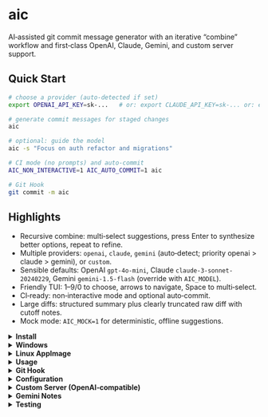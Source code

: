 # aic

AI‑assisted git commit message generator with an iterative “combine” workflow and first‑class OpenAI, Claude, Gemini, and custom server support.

## Quick Start

```bash
# choose a provider (auto‑detected if set)
export OPENAI_API_KEY=sk-...   # or: export CLAUDE_API_KEY=sk-... or: export GEMINI_API_KEY=sk-...

# generate commit messages for staged changes
aic

# optional: guide the model
aic -s "Focus on auth refactor and migrations"

# CI mode (no prompts) and auto‑commit
AIC_NON_INTERACTIVE=1 AIC_AUTO_COMMIT=1 aic

# Git Hook
git commit -m aic
```

## Highlights

- Recursive combine: multi‑select suggestions, press Enter to synthesize better options, repeat to refine.
- Multiple providers: `openai`, `claude`, `gemini` (auto‑detect; priority openai > claude > gemini), or `custom`.
- Sensible defaults: OpenAI `gpt-4o-mini`, Claude `claude-3-sonnet-20240229`, Gemini `gemini-1.5-flash` (override with `AIC_MODEL`).
- Friendly TUI: 1–9/0 to choose, arrows to navigate, Space to multi‑select.
- CI‑ready: non‑interactive mode and optional auto‑commit.
- Large diffs: structured summary plus clearly truncated raw diff with cutoff notes.
- Mock mode: `AIC_MOCK=1` for deterministic, offline suggestions.

<details>
<summary><strong>Install</strong></summary>

Clone, verify, and install (no build required):

```bash
git clone https://github.com/Hans2711/aic.git
cd aic
./scripts/verify.sh
sudo bash scripts/install.sh   # /usr/local/bin/aic -> dist/<platform>/aic
aic --version
```

If `/usr/local/bin` is unavailable, the installer falls back to `~/.local/bin/aic`. Ensure it’s on `PATH`:

```bash
export PATH="$HOME/.local/bin:$PATH"; hash -r
```

macOS Gatekeeper (if needed):

```bash
xattr -d com.apple.quarantine /usr/local/bin/aic 2>/dev/null || true
```

</details>

<details>
<summary><strong>Windows</strong></summary>

Option 1: Download a prebuilt binary

- Grab `aic_windows_amd64.zip` (or `aic_windows_arm64.zip`) from the latest GitHub Release.
- Unzip and place `aic.exe` somewhere on your `PATH` (e.g., `C:\Users\<you>\bin`).
- Ensure Git for Windows is installed and available in `PATH`.

Option 2: Build from source with Go

```powershell
git clone https://github.com/Hans2711/aic.git
cd aic
go build -o aic.exe ./cmd/aic
```

Verify:

```powershell
PS> .\aic.exe --version
```

Notes:

- The interactive UI falls back gracefully on Windows if advanced TTY features aren’t available.
- Clipboard copy uses `clip` when present (bundled with modern Windows).

</details>

<details>
<summary><strong>Linux AppImage</strong></summary>

Build AppImage artifacts locally (requires Linux):

```bash
# 1) Build binaries
bash scripts/build.sh

# 2) Package AppImage (downloads appimagetool automatically)
bash scripts/package_appimage.sh

# Outputs:
#   dist/aic_linux_amd64.AppImage
#   dist/aic_linux_arm64.AppImage

# Run the AppImage
chmod +x dist/aic_linux_amd64.AppImage
./dist/aic_linux_amd64.AppImage --version
```

Notes:

- The AppImage contains a static Go binary (CGO disabled), so it runs on most modern distros.
- The AppImage is CLI‑oriented (Terminal=true); it launches `aic` in your terminal.
- The packager uses APPIMAGE_EXTRACT_AND_RUN=1 to avoid a FUSE requirement.

</details>

<details>
<summary><strong>Usage</strong></summary>

```bash
aic [-s "extra instruction"] [--version] [--no-color]
```

Interactive controls:

- 1–9/0 choose, ↑/↓ navigate, Space multi‑select, Enter combine.

Disable ANSI colors:

```bash
aic --no-color
# or
export AIC_NO_COLOR=1; aic
```

</details>

<details>
<summary><strong>Git Hook</strong></summary>

Install a `prepare-commit-msg` hook so `aic` suggests a message on `git commit`:

```bash
bash scripts/install_git_hook.sh
```

Behavior:

- Runs for normal commits without `-m/-F` and not for merges/squashes/amends.
- If the commit message file already has content, it leaves it unchanged.
- Writes the selected message into the commit message buffer so you can still edit.

Shortcut:

- Type `git commit -m "aic"` to trigger generation explicitly (the hook replaces the placeholder).

Notes:

- Ensure `aic` is on your `PATH`.
- Temporarily skip the hook with `AIC_SKIP_HOOK=1 git commit`.

</details>

<details>
<summary><strong>Configuration</strong></summary>

 Providers and models:

 - `AIC_PROVIDER`: `openai` | `claude` | `gemini` | `custom` (auto‑detect from API keys; priority openai > claude > gemini).
 - `OPENAI_API_KEY` / `CLAUDE_API_KEY` / `GEMINI_API_KEY`: required for chosen provider.
 - `CUSTOM_API_KEY`: optional; only if your custom server requires it.
 - `AIC_MODEL`: override default model (OpenAI: `gpt-4o-mini`; Claude: `claude-3-sonnet-20240229`; Gemini: `gemini-1.5-flash`; Custom: set to a model exposed by your server).

Generation & UX:

- `AIC_SUGGESTIONS`: number of suggestions (1–10, default 5; non-interactive default: 1).
- `AIC_NO_COLOR`: disable colors (same as `--no-color`).
- `-s "..."`: extra instruction appended to the prompt.

Run modes:

- `AIC_NON_INTERACTIVE=1`: pick first suggestion and print (CI).
- `AIC_AUTO_COMMIT=1`: with non‑interactive, also run `git commit -m ...`.
- `AIC_MOCK=1`: offline, deterministic suggestions (no API calls).

Debug:

- `AIC_DEBUG=1`: verbose error details.
- `AIC_DEBUG_SUMMARY=1`: debug output during large‑diff summarization.

Large diffs:

- For very large staged diffs, the tool generates a compact “Diff Summary” (using the provider’s default model) and appends a clearly truncated raw diff (~16k chars) with cutoff notes. If summarization fails, it falls back to simple truncation.

</details>

<details>
<summary><strong>Custom Server (OpenAI‑compatible)</strong></summary>

Use `AIC_PROVIDER=custom` to send requests to a local or remote OpenAI‑compatible server (e.g., LM Studio at `http://127.0.0.1:1234`). If `AIC_MODEL` is unset or set to `auto`, `aic` queries `/v1/models` and picks the first model.

Defaults (override via env):

- `CUSTOM_BASE_URL` = `http://127.0.0.1:1234`
- `CUSTOM_CHAT_COMPLETIONS_PATH` = `/v1/chat/completions`
- `CUSTOM_COMPLETIONS_PATH` = `/v1/completions`
- `CUSTOM_EMBEDDINGS_PATH` = `/v1/embeddings`
- `CUSTOM_MODELS_PATH` = `/v1/models`
- `CUSTOM_API_KEY` = optional; if set, sent as `Authorization: Bearer <key>`

Examples (LM Studio):

```bash
# Auto-pick model from /v1/models
AIC_PROVIDER=custom CUSTOM_BASE_URL=http://127.0.0.1:1234 aic

# Or specify a model explicitly
AIC_PROVIDER=custom CUSTOM_BASE_URL=http://127.0.0.1:1234 AIC_MODEL="<model-id>" aic
```

Tip: run `curl http://127.0.0.1:1234/v1/models` to inspect model IDs.

</details>

<details>
<summary><strong>Gemini Notes</strong></summary>

- Models: commonly available options include `gemini-1.5-flash` (default) and `gemini-1.5-pro`. Newer `gemini-2.5-*` models may require allowlisted access.
- Auto‑detect: setting `GEMINI_API_KEY` is enough; or force with `AIC_PROVIDER=gemini`.
- Output budget: if Gemini returns empty content with `finishReason=MAX_TOKENS`, `aic` automatically retries with a larger output token budget. You can also set `AIC_SUGGESTIONS=1` or choose a smaller model (e.g., `gemini-1.5-flash`).

Example:

```bash
export GEMINI_API_KEY=sk-...
AIC_PROVIDER=gemini AIC_MODEL=gemini-1.5-flash aic
```

</details>

<details>
<summary><strong>Testing</strong></summary>

Mock (fast, offline):

```bash
AIC_MOCK=1 ./scripts/test_openai_models.sh
```

OpenAI API (consumes tokens):

```bash
export OPENAI_API_KEY=sk-...
./scripts/test_openai_models.sh
MODELS="gpt-4o-mini gpt-4o" ./scripts/test_openai_models.sh
```

Claude API:

```bash
export CLAUDE_API_KEY=sk-...
./scripts/test_claude_models.sh
```

Gemini API:

```bash
export GEMINI_API_KEY=sk-...
./scripts/test_gemini_models.sh
```

Large diff summarization (~50KB synthetic diff):

```bash
bash scripts/test_large_diff.sh                 # mock
export OPENAI_API_KEY=sk-...; REAL=1 bash scripts/test_large_diff.sh
```

Enable extra debug during summary:

```bash
export AIC_DEBUG_SUMMARY=1
```

</details>
